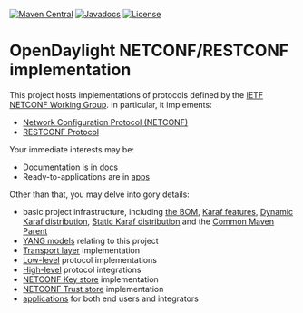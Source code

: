 [![Maven Central](https://maven-badges.herokuapp.com/maven-central/org.opendaylight.mdsal/mdsal-artifacts/badge.svg)](https://maven-badges.herokuapp.com/maven-central/org.opendaylight.mdsal/mdsal-artifacts)
[![Javadocs](https://www.javadoc.io/badge/org.opendaylight.mdsal/mdsal-docs.svg)](https://www.javadoc.io/doc/org.opendaylight.mdsal/mdsal-docs)
[![License](https://img.shields.io/badge/License-EPL%201.0-blue.svg)](https://opensource.org/licenses/EPL-1.0)

# OpenDaylight NETCONF/RESTCONF implementation

This project hosts implementations of protocols defined by the [IETF NETCONF Working Group](https://datatracker.ietf.org/wg/netconf/about/).
In particular, it implements:
* [Network Configuration Protocol (NETCONF)](https://www.rfc-editor.org/rfc/rfc6241)
* [RESTCONF Protocol](https://www.rfc-editor.org/rfc/rfc8040)

Your immediate interests may be:
* Documentation is in [docs](https://docs.opendaylight.org/projects/netconf/en/latest/index.html)
* Ready-to-applications are in [apps](apps/README.md)

Other than that, you may delve into gory details:
* basic project infrastructure, including [the BOM](artifacts), [Karaf features](features),
[Dynamic Karaf distribution](karaf), [Static Karaf distribution](karaf-static) and the [Common Maven Parent](parent)
* [YANG models](model) relating to this project
* [Transport layer](transport) implementation
* [Low-level](protocol) protocol implementations
* [High-level](plugins) protocol integrations
* [NETCONF Key store](keystore) implementation
* [NETCONF Trust store](truststore) implementation
* [applications](apps/README.md) for both end users and integrators
